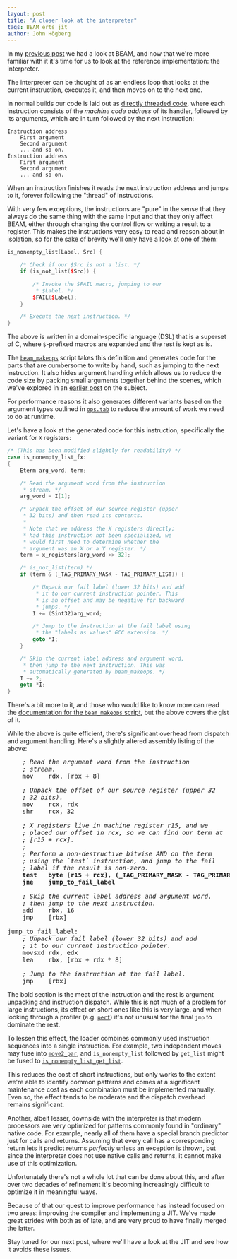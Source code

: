 ```yaml
---
layout: post
title: "A closer look at the interpreter"
tags: BEAM erts jit
author: John Högberg
---
```


In my [previous post] we had a look at BEAM, and now that we're more familiar
with it it's time for us to look at the reference implementation: the
interpreter.

The interpreter can be thought of as an endless loop that looks at the current
instruction, executes it, and then moves on to the next one.

In normal builds our code is laid out as [directly threaded code], where each
instruction consists of the _machine code address_ of its handler, followed by
its arguments, which are in turn followed by the next instruction:

    Instruction address
        First argument
        Second argument
        ... and so on.
    Instruction address
        First argument
        Second argument
        ... and so on.

When an instruction finishes it reads the next instruction address and jumps
to it, forever following the "thread" of instructions.

With very few exceptions, the instructions are "pure" in the sense that they
always do the same thing with the same input and that they only affect BEAM,
either through changing the control flow or writing a result to a register.
This makes the instructions very easy to read and reason about in isolation, so
for the sake of brevity we'll only have a look at one of them:

```c++
is_nonempty_list(Label, Src) {

    /* Check if our $Src is not a list. */
    if (is_not_list($Src)) {

        /* Invoke the $FAIL macro, jumping to our
         * $Label. */
        $FAIL($Label);
    }

    /* Execute the next instruction. */
}
```

The above is written in a domain-specific language (DSL) that is a superset of
C, where `$`-prefixed macros are expanded and the rest is kept as is.

The [`beam_makeops`] script takes this definition and generates code for
the parts that are cumbersome to write by hand, such as jumping to the next
instruction. It also hides argument handling which allows us to reduce the code
size by packing small arguments together behind the scenes, which we've
explored in an [earlier post] on the subject.

For performance reasons it also generates different variants based on the
argument types outlined in [`ops.tab`] to reduce the amount of work we need to
do at runtime.

Let's have a look at the generated code for this instruction, specifically the
variant for `X` registers:

```c++
/* (This has been modified slightly for readability) */
case is_nonempty_list_fx:
{
    Eterm arg_word, term;

    /* Read the argument word from the instruction
     * stream. */
    arg_word = I[1];

    /* Unpack the offset of our source register (upper
     * 32 bits) and then read its contents.
     *
     * Note that we address the X registers directly;
     * had this instruction not been specialized, we
     * would first need to determine whether the
     * argument was an X or a Y register. */
    term = x_registers[arg_word >> 32];

    /* is_not_list(term) */
    if (term & (_TAG_PRIMARY_MASK - TAG_PRIMARY_LIST)) {

        /* Unpack our fail label (lower 32 bits) and add
         * it to our current instruction pointer. This
         * is an offset and may be negative for backward
         * jumps. */
        I += (Sint32)arg_word;

        /* Jump to the instruction at the fail label using
         * the "labels as values" GCC extension. */
        goto *I;
    }

    /* Skip the current label address and argument word,
     * then jump to the next instruction. This was
     * automatically generated by beam_makeops. */
    I += 2;
    goto *I;
}
```

There's a bit more to it, and those who would like to know more can read the
[documentation for the `beam_makeops` script], but the above covers the gist of
it.

While the above is quite efficient, there's significant overhead from dispatch
and argument handling. Here's a slightly altered assembly listing of the
above:

<pre class="highlight">
    <em>; Read the argument word from the instruction
    ; stream.</em>
    mov    rdx, [rbx + 8]

    <em>; Unpack the offset of our source register (upper 32
    ; 32 bits).</em>
    mov    rcx, rdx
    shr    rcx, 32

    <em>; X registers live in machine register r15, and we
    ; placed our offset in rcx, so we can find our term at
    ; [r15 + rcx].
    ;
    ; Perform a non-destructive bitwise AND on the term
    ; using the `test` instruction, and jump to the fail
    ; label if the result is non-zero.</em>
    <b>test   byte [r15 + rcx], (_TAG_PRIMARY_MASK - TAG_PRIMARY_LIST)
    jne    jump_to_fail_label</b>

    <em>; Skip the current label address and argument word,
    ; then jump to the next instruction.</em>
    add    rbx, 16
    jmp    [rbx]

jump_to_fail_label:
    <em>; Unpack our fail label (lower 32 bits) and add
    ; it to our current instruction pointer.</em>
    movsxd rdx, edx
    lea    rbx, [rbx + rdx * 8]

    <em>; Jump to the instruction at the fail label.</em>
    jmp    [rbx]
</pre>

The bold section is the meat of the instruction and the rest is argument
unpacking and instruction dispatch. While this is not much of a problem for
large instructions, its effect on short ones like this is very large, and when
looking through a profiler (e.g. [`perf`]) it's not unusual for the final `jmp`
to dominate the rest.

To lessen this effect, the loader combines commonly used instruction sequences
into a single instruction. For example, two independent moves may fuse into
[`move2_par`], and `is_nonempty_list` followed by `get_list` might be fused to
[`is_nonempty_list_get_list`].

This reduces the cost of short instructions, but only works to the extent we're
able to identify common patterns and comes at a significant maintenance cost
as each combination must be implemented manually. Even so, the effect tends to
be moderate and the dispatch overhead remains significant.

Another, albeit lesser, downside with the interpreter is that modern processors
are very optimized for patterns commonly found in "ordinary" native code. For
example, nearly all of them have a special branch predictor just for calls and
returns. Assuming that every call has a corresponding return lets it predict
returns _perfectly_ unless an exception is thrown, but since the interpreter
does not use native calls and returns, it cannot make use of this optimization.

Unfortunately there's not a whole lot that can be done about this, and after
over two decades of refinement it's becoming increasingly difficult to optimize
it in meaningful ways.

Because of that our quest to improve performance has instead focused on two
areas: improving the compiler and implementing a JIT. We've made great strides
with both as of late, and are very proud to have finally merged the latter.

Stay tuned for our next post, where we'll have a look at the JIT and see how it
avoids these issues.

[directly threaded code]: https://en.wikipedia.org/wiki/Threaded_code
[`ops.tab`]: https://github.com/erlang/otp/blob/OTP-23.1/erts/emulator/beam/ops.tab
[`beam_makeops`]: https://github.com/erlang/otp/blob/OTP-23.1/erts/emulator/utils/beam_makeops
[documentation for the `beam_makeops` script]: https://erlang.org/doc/apps/erts/beam_makeops.html
[`move2_par`]: https://github.com/erlang/otp/blob/OTP-23.1/erts/emulator/beam/instrs.tab#L577
[`is_nonempty_list_get_list`]: https://github.com/erlang/otp/blob/OTP-23.1/erts/emulator/beam/instrs.tab#L795
[`perf`]: https://en.wikipedia.org/wiki/Perf_%28Linux%29
[earlier post]: http://blog.erlang.org/Interpreter-Optimizations/
[previous post]: http://blog.erlang.org/a-brief-BEAM-primer/
